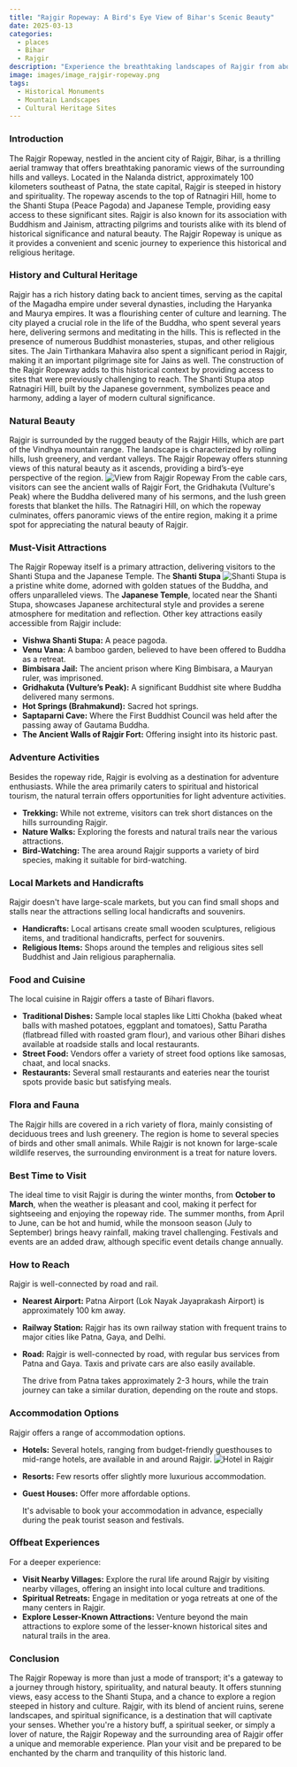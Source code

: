 ```yaml
---
title: "Rajgir Ropeway: A Bird's Eye View of Bihar's Scenic Beauty"
date: 2025-03-13
categories:
  - places
  - Bihar
  - Rajgir
description: "Experience the breathtaking landscapes of Rajgir from above with the Rajgir Ropeway. This thrilling ride offers a bird's eye view of the scenic valleys and connects key religious sites, providing an unforgettable adventure while showcasing the natural beauty of Bihar."
image: images/image_rajgir-ropeway.png
tags: 
  - Historical Monuments
  - Mountain Landscapes
  - Cultural Heritage Sites
---
```



### **Introduction**

The Rajgir Ropeway, nestled in the ancient city of Rajgir, Bihar, is a thrilling aerial tramway that offers breathtaking panoramic views of the surrounding hills and valleys. Located in the Nalanda district, approximately 100 kilometers southeast of Patna, the state capital, Rajgir is steeped in history and spirituality. The ropeway ascends to the top of Ratnagiri Hill, home to the Shanti Stupa (Peace Pagoda) and Japanese Temple, providing easy access to these significant sites. Rajgir is also known for its association with Buddhism and Jainism, attracting pilgrims and tourists alike with its blend of historical significance and natural beauty. The Rajgir Ropeway is unique as it provides a convenient and scenic journey to experience this historical and religious heritage.

### **History and Cultural Heritage**

Rajgir has a rich history dating back to ancient times, serving as the capital of the Magadha empire under several dynasties, including the Haryanka and Maurya empires. It was a flourishing center of culture and learning. The city played a crucial role in the life of the Buddha, who spent several years here, delivering sermons and meditating in the hills. This is reflected in the presence of numerous Buddhist monasteries, stupas, and other religious sites. The Jain Tirthankara Mahavira also spent a significant period in Rajgir, making it an important pilgrimage site for Jains as well. The construction of the Rajgir Ropeway adds to this historical context by providing access to sites that were previously challenging to reach. The Shanti Stupa atop Ratnagiri Hill, built by the Japanese government, symbolizes peace and harmony, adding a layer of modern cultural significance.

###  **Natural Beauty**

Rajgir is surrounded by the rugged beauty of the Rajgir Hills, which are part of the Vindhya mountain range. The landscape is characterized by rolling hills, lush greenery, and verdant valleys. The Rajgir Ropeway offers stunning views of this natural beauty as it ascends, providing a bird’s-eye perspective of the region. <img src="placeholder_image_ropeway_view.jpg" alt="View from Rajgir Ropeway"> From the cable cars, visitors can see the ancient walls of Rajgir Fort, the Gridhakuta (Vulture's Peak) where the Buddha delivered many of his sermons, and the lush green forests that blanket the hills. The Ratnagiri Hill, on which the ropeway culminates, offers panoramic views of the entire region, making it a prime spot for appreciating the natural beauty of Rajgir.

### **Must-Visit Attractions**

The Rajgir Ropeway itself is a primary attraction, delivering visitors to the Shanti Stupa and the Japanese Temple. The **Shanti Stupa** <img src="placeholder_image_shanti_stupa.jpg" alt="Shanti Stupa"> is a pristine white dome, adorned with golden statues of the Buddha, and offers unparalleled views. The **Japanese Temple**, located near the Shanti Stupa, showcases Japanese architectural style and provides a serene atmosphere for meditation and reflection. Other key attractions easily accessible from Rajgir include:

*   **Vishwa Shanti Stupa:** A peace pagoda.
*   **Venu Vana:** A bamboo garden, believed to have been offered to Buddha as a retreat.
*   **Bimbisara Jail:** The ancient prison where King Bimbisara, a Mauryan ruler, was imprisoned.
*   **Gridhakuta (Vulture’s Peak):** A significant Buddhist site where Buddha delivered many sermons.
*   **Hot Springs (Brahmakund):** Sacred hot springs.
*   **Saptaparni Cave:** Where the First Buddhist Council was held after the passing away of Gautama Buddha.
*   **The Ancient Walls of Rajgir Fort:** Offering insight into its historic past.

### **Adventure Activities**

Besides the ropeway ride, Rajgir is evolving as a destination for adventure enthusiasts. While the area primarily caters to spiritual and historical tourism, the natural terrain offers opportunities for light adventure activities.

*   **Trekking:** While not extreme, visitors can trek short distances on the hills surrounding Rajgir.
*   **Nature Walks:** Exploring the forests and natural trails near the various attractions.
*   **Bird-Watching:** The area around Rajgir supports a variety of bird species, making it suitable for bird-watching.

### **Local Markets and Handicrafts**

Rajgir doesn't have large-scale markets, but you can find small shops and stalls near the attractions selling local handicrafts and souvenirs.

*   **Handicrafts:** Local artisans create small wooden sculptures, religious items, and traditional handicrafts, perfect for souvenirs.
*   **Religious Items:** Shops around the temples and religious sites sell Buddhist and Jain religious paraphernalia.

### **Food and Cuisine**

The local cuisine in Rajgir offers a taste of Bihari flavors.

*   **Traditional Dishes:** Sample local staples like Litti Chokha (baked wheat balls with mashed potatoes, eggplant and tomatoes), Sattu Paratha (flatbread filled with roasted gram flour), and various other Bihari dishes available at roadside stalls and local restaurants.
*   **Street Food:** Vendors offer a variety of street food options like samosas, chaat, and local snacks.
*   **Restaurants:** Several small restaurants and eateries near the tourist spots provide basic but satisfying meals.

### **Flora and Fauna**

The Rajgir hills are covered in a rich variety of flora, mainly consisting of deciduous trees and lush greenery. The region is home to several species of birds and other small animals. While Rajgir is not known for large-scale wildlife reserves, the surrounding environment is a treat for nature lovers.

### **Best Time to Visit**

The ideal time to visit Rajgir is during the winter months, from **October to March**, when the weather is pleasant and cool, making it perfect for sightseeing and enjoying the ropeway ride. The summer months, from April to June, can be hot and humid, while the monsoon season (July to September) brings heavy rainfall, making travel challenging. Festivals and events are an added draw, although specific event details change annually.

### **How to Reach**

Rajgir is well-connected by road and rail.

*   **Nearest Airport:** Patna Airport (Lok Nayak Jayaprakash Airport) is approximately 100 km away.
*   **Railway Station:** Rajgir has its own railway station with frequent trains to major cities like Patna, Gaya, and Delhi.
*   **Road:** Rajgir is well-connected by road, with regular bus services from Patna and Gaya. Taxis and private cars are also easily available.

    The drive from Patna takes approximately 2-3 hours, while the train journey can take a similar duration, depending on the route and stops.

### **Accommodation Options**

Rajgir offers a range of accommodation options.

*   **Hotels:** Several hotels, ranging from budget-friendly guesthouses to mid-range hotels, are available in and around Rajgir. <img src="placeholder_image_hotel_rajgir.jpg" alt="Hotel in Rajgir">
*   **Resorts:** Few resorts offer slightly more luxurious accommodation.
*   **Guest Houses:** Offer more affordable options.

    It's advisable to book your accommodation in advance, especially during the peak tourist season and festivals.

### **Offbeat Experiences**

For a deeper experience:

*   **Visit Nearby Villages:** Explore the rural life around Rajgir by visiting nearby villages, offering an insight into local culture and traditions.
*   **Spiritual Retreats:** Engage in meditation or yoga retreats at one of the many centers in Rajgir.
*   **Explore Lesser-Known Attractions:** Venture beyond the main attractions to explore some of the lesser-known historical sites and natural trails in the area.

### **Conclusion**

The Rajgir Ropeway is more than just a mode of transport; it's a gateway to a journey through history, spirituality, and natural beauty. It offers stunning views, easy access to the Shanti Stupa, and a chance to explore a region steeped in history and culture. Rajgir, with its blend of ancient ruins, serene landscapes, and spiritual significance, is a destination that will captivate your senses. Whether you're a history buff, a spiritual seeker, or simply a lover of nature, the Rajgir Ropeway and the surrounding area of Rajgir offer a unique and memorable experience. Plan your visit and be prepared to be enchanted by the charm and tranquility of this historic land.


